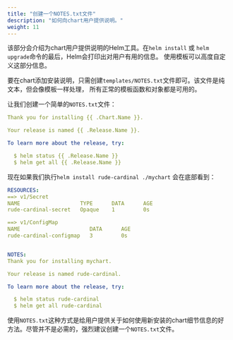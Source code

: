 ```yaml
---
title: "创建一个NOTES.txt文件"
description: "如何向chart用户提供说明。"
weight: 11
---
```


该部分会介绍为chart用户提供说明的Helm工具。在`helm install` 或 `helm upgrade`命令的最后，Helm会打印出对用户有用的信息。
使用模板可以高度自定义这部分信息。

要在chart添加安装说明，只需创建`templates/NOTES.txt`文件即可。该文件是纯文本，但会像模板一样处理，
所有正常的模板函数和对象都是可用的。

让我们创建一个简单的`NOTES.txt`文件：

```yaml
Thank you for installing {{ .Chart.Name }}.

Your release is named {{ .Release.Name }}.

To learn more about the release, try:

  $ helm status {{ .Release.Name }}
  $ helm get all {{ .Release.Name }}

```

现在如果我们执行`helm install rude-cardinal ./mychart` 会在底部看到：

```yaml
RESOURCES:
==> v1/Secret
NAME                   TYPE      DATA      AGE
rude-cardinal-secret   Opaque    1         0s

==> v1/ConfigMap
NAME                      DATA      AGE
rude-cardinal-configmap   3         0s


NOTES:
Thank you for installing mychart.

Your release is named rude-cardinal.

To learn more about the release, try:

  $ helm status rude-cardinal
  $ helm get all rude-cardinal
```

使用`NOTES.txt`这种方式是给用户提供关于如何使用新安装的chart细节信息的好方法。尽管并不是必需的，强烈建议创建一个`NOTES.txt`文件。

